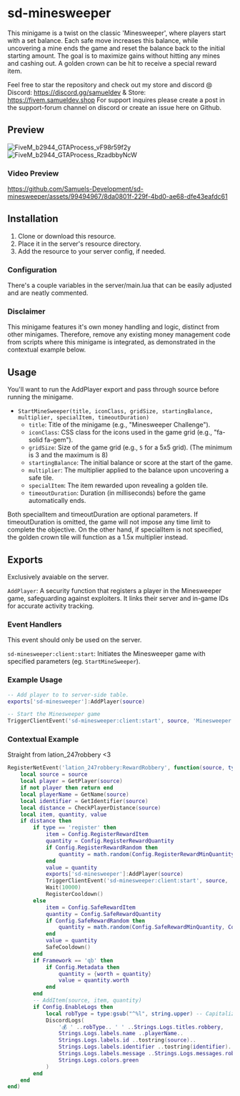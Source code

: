 # sd-minesweeper

This minigame is a twist on the classic 'Minesweeper', where players start with a set balance. Each safe move increases this balance, while uncovering a mine ends the game and reset the balance back to the initial starting amount. The goal is to maximize gains without hitting any mines and cashing out. A golden crown can be hit to receive a special reward item. 

Feel free to star the repository and check out my store and discord @ Discord: https://discord.gg/samueldev & Store: https://fivem.samueldev.shop 
For support inquires please create a post in the support-forum channel on discord or create an issue here on Github.

## Preview
<img src="https://github.com/Samuels-Development/sd-minesweeper/assets/99494967/a4e9dc4b-a06e-4bf9-bd49-d10aaed867e3" alt="FiveM_b2944_GTAProcess_vF98r59f2y" style="margin-right: 30px;"/>
<img src="https://github.com/Samuels-Development/sd-minesweeper/assets/99494967/bcb95cde-fb75-4992-bea3-02368bdae5bf" alt="FiveM_b2944_GTAProcess_RzadbbyNcW"/>



### Video Preview

https://github.com/Samuels-Development/sd-minesweeper/assets/99494967/8da0801f-229f-4bd0-ae68-dfe43eafdc61





## Installation

1. Clone or download this resource.
2. Place it in the server's resource directory.
3. Add the resource to your server config, if needed.

### Configuration
There's a couple variables in the server/main.lua that can be easily adjusted and are neatly commented.

### Disclaimer
This minigame features it's own money handling and logic, distinct from other minigames. Therefore, remove any existing money management code from scripts where this minigame is integrated, as demonstrated in the contextual example below.

## Usage

You'll want to run the AddPlayer export and pass through source before running the minigame.

- `StartMineSweeper(title, iconClass, gridSize, startingBalance, multiplier, specialItem, timeoutDuration)`
   - `title`: Title of the minigame (e.g., "Minesweeper Challenge").
   - `iconClass`: CSS class for the icons used in the game grid (e.g., "fa-solid fa-gem").
   - `gridSize`: Size of the game grid (e.g., `5` for a 5x5 grid). (The minimum is 3 and the maximum is 8)
   - `startingBalance`: The initial balance or score at the start of the game.
   - `multiplier`: The multiplier applied to the balance upon uncovering a safe tile.
   - `specialItem`: The item rewarded upon revealing a golden tile.
   - `timeoutDuration`: Duration (in milliseconds) before the game automatically ends.

Both specialItem and timeoutDuration are optional parameters. If timeoutDuration is omitted, the game will not impose any time limit to complete the objective. On the other hand, if specialItem is not specified, the golden crown tile will function as a 1.5x multiplier instead.

## Exports 
Exclusively avaiable on the server.

 `AddPlayer`: A security function that registers a player in the Minesweeper game, safeguarding against exploiters. It links their server and in-game IDs for accurate activity tracking.

### Event Handlers
This event should only be used on the server.

 `sd-minesweeper:client:start`: Initiates the Minesweeper game with specified parameters (eg. `StartMineSweeper`).

### Example Usage
```lua
-- Add player to to server-side table.
exports['sd-minesweeper']:AddPlayer(source)

-- Start the Minesweeper game
TriggerClientEvent('sd-minesweeper:client:start', source, 'Minesweeper Challenge', 'fa-solid fa-gem', 5, 1000, 1.2, 'diamond', 20000)
```

### Contextual Example
Straight from lation_247robbery <3
```lua
RegisterNetEvent('lation_247robbery:RewardRobbery', function(source, type)
    local source = source
    local player = GetPlayer(source)
    if not player then return end
    local playerName = GetName(source)
    local identifier = GetIdentifier(source)
    local distance = CheckPlayerDistance(source)
    local item, quantity, value
    if distance then
        if type == 'register' then
            item = Config.RegisterRewardItem
            quantity = Config.RegisterRewardQuantity
            if Config.RegisterRewardRandom then
                quantity = math.random(Config.RegisterRewardMinQuantity, Config.RegisterRewardMaxQuantity)
            end
            value = quantity
            exports['sd-minesweeper']:AddPlayer(source)
            TriggerClientEvent('sd-minesweeper:client:start', source, 'Register Balance', 'fas fa-shopping-cart', 6, quantity, 1.05, 'laptop', 20000)
            Wait(10000)
            RegisterCooldown()
        else
            item = Config.SafeRewardItem
            quantity = Config.SafeRewardQuantity
            if Config.SafeRewardRandom then
                quantity = math.random(Config.SafeRewardMinQuantity, Config.SafeRewardMaxQuantity)
            end
            value = quantity
            SafeCooldown()
        end
        if Framework == 'qb' then
            if Config.Metadata then
                quantity = {worth = quantity}
                value = quantity.worth
            end
        end
        -- AddItem(source, item, quantity)
        if Config.EnableLogs then
            local robType = type:gsub("^%l", string.upper) -- Capitalizing string for logs
            DiscordLogs(
                '💰 ' ..robType.. ' ' ..Strings.Logs.titles.robbery,
                Strings.Logs.labels.name ..playerName..
                Strings.Logs.labels.id ..tostring(source)..
                Strings.Logs.labels.identifier ..tostring(identifier)..
                Strings.Logs.labels.message ..Strings.Logs.messages.robbery.. '$' ..GroupDigits(value).. ' ' ..item,
                Strings.Logs.colors.green
            )
        end
    end
end)
```

